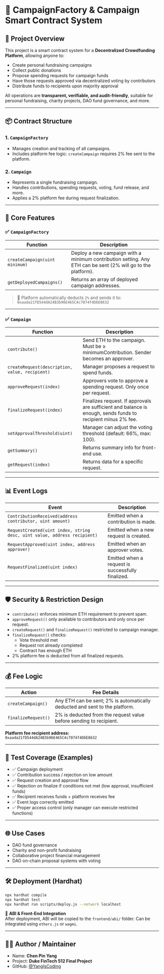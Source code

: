# 💸 CampaignFactory & Campaign Smart Contract System

## 🧠 Project Overview

This project is a smart contract system for a **Decentralized Crowdfunding Platform**, allowing anyone to:

- Create personal fundraising campaigns
- Collect public donations
- Propose spending requests for campaign funds
- Have those requests approved via decentralized voting by contributors
- Distribute funds to recipients upon majority approval

All operations are **transparent, verifiable, and audit-friendly**, suitable for personal fundraising, charity projects, DAO fund governance, and more.

---

## 📦 Contract Structure

### 1. `CampaignFactory`

- Manages creation and tracking of all campaigns.
- Includes platform fee logic: `createCampaign` requires 2% fee sent to the platform.

### 2. `Campaign`

- Represents a single fundraising campaign.
- Handles contributions, spending requests, voting, fund release, and more.
- Applies a 2% platform fee during request finalization.

---

## 🚀 Core Features

### ✅ `CampaignFactory`

| Function | Description |
|----------|-------------|
| `createCampaign(uint minimum)` | Deploy a new campaign with a minimum contribution setting. Any ETH can be sent (2% will go to the platform). |
| `getDeployedCampaigns()` | Returns an array of deployed campaign addresses. |

> 🧾 Platform automatically deducts `2%` and sends it to: `0xaada21fD544dA24B3b96E465C4c7074f4D6E8632`

---

### ✅ `Campaign`

| Function | Description |
|----------|-------------|
| `contribute()` | Send ETH to the campaign. Must be ≥ minimumContribution. Sender becomes an approver. |
| `createRequest(description, value, recipient)` | Manager proposes a request to spend funds. |
| `approveRequest(index)` | Approvers vote to approve a spending request. Only once per request. |
| `finalizeRequest(index)` | Finalizes request. If approvals are sufficient and balance is enough, sends funds to recipient minus 2% fee. |
| `setApprovalThreshold(uint)` | Manager can adjust the voting threshold (default: 66%, max: 100). |
| `getSummary()` | Returns summary info for front-end use. |
| `getRequest(index)` | Returns data for a specific request. |

---

## 📊 Event Logs

| Event | Description |
|-------|-------------|
| `ContributionReceived(address contributor, uint amount)` | Emitted when a contribution is made. |
| `RequestCreated(uint index, string desc, uint value, address recipient)` | Emitted when a new request is created. |
| `RequestApproved(uint index, address approver)` | Emitted when an approver votes. |
| `RequestFinalized(uint index)` | Emitted when a request is successfully finalized. |

---

## 🛡️ Security & Restriction Design

- `contribute()` enforces minimum ETH requirement to prevent spam.
- `approveRequest()` only available to contributors and only once per request.
- `createRequest()` and `finalizeRequest()` restricted to campaign manager.
- `finalizeRequest()` checks:
  - Vote threshold met
  - Request not already completed
  - Contract has enough ETH
- 2% platform fee is deducted from all finalized requests.

---

## 💰 Fee Logic

| Action | Fee Details |
|--------|-------------|
| `createCampaign()` | Any ETH can be sent; 2% is automatically deducted and sent to the platform. |
| `finalizeRequest()` | 2% is deducted from the request value before sending to recipient. |

**Platform fee recipient address:**
`0xaada21fD544dA24B3b96E465C4c7074f4D6E8632`

---

## 🧪 Test Coverage (Examples)

- ✅ Campaign deployment
- ✅ Contribution success / rejection on low amount
- ✅ Request creation and approval flow
- ✅ Rejection on finalize if conditions not met (low approval, insufficient funds)
- ✅ Recipient receives funds + platform receives fee
- ✅ Event logs correctly emitted
- ✅ Proper access control (only manager can execute restricted functions)

---

## 🌐 Use Cases

- DAO fund governance
- Charity and non-profit fundraising
- Collaborative project financial management
- DAO on-chain proposal systems with voting

---

## 🛠️ Deployment (Hardhat)

```bash
npx hardhat compile
npx hardhat test
npx hardhat run scripts/deploy.js --network localhost
```

📁 **ABI & Front-End Integration**  
After deployment, ABI will be copied to the `frontend/abi/` folder. Can be integrated using `ethers.js` or `wagmi`.

---

## 👨‍💻 Author / Maintainer

- Name: **Chen Pin Yang**
- Project: **Duke FinTech 512 Final Project**
- GitHub: [@YangIsCoding](https://github.com/YangIsCoding)
